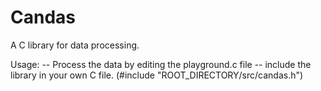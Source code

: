 # Candas

A C library for data processing.

Usage:
-- Process the data by editing the playground.c file
-- include the library in your own C file. (#include "ROOT_DIRECTORY/src/candas.h")
